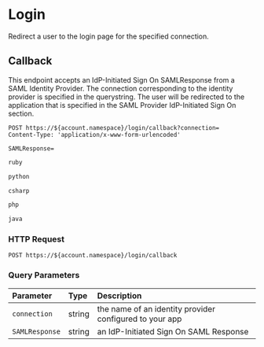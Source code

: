 # Login

Redirect a user to the login page for the specified connection.

## Callback

This endpoint accepts an IdP-Initiated Sign On SAMLResponse from a SAML Identity Provider. The connection corresponding to the identity provider is specified in the querystring. The user will be redirected to the application that is specified in the SAML Provider IdP-Initiated Sign On section.

```shell
POST https://${account.namespace}/login/callback?connection=
Content-Type: 'application/x-www-form-urlencoded'

SAMLResponse=
```

```ruby
ruby
```

```python
python
```

```csharp
csharp
```

```php
php
```

```java
java
```

### HTTP Request

`POST https://${account.namespace}/login/callback`

### Query Parameters

| Parameter        | Type       | Description |
|:-----------------|:-----------|:------------|
| `connection`     | string     | the name of an identity provider configured to your app |
| `SAMLResponse`   | string     | an IdP-Initiated Sign On SAML Response |